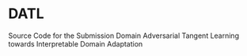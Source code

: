 # DATL
Source Code for the Submission Domain Adversarial Tangent Learning towards Interpretable Domain Adaptation
